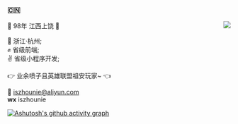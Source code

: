 ### :cn:
<img align="right" src="https://github-readme-stats.vercel.app/api?username=zhounie&show_icons=true&icon_color=0366d6&text_color=24292e&bg_color=ffffff&hide_title=true" />

🌱 98年 江西上饶 :boy: <br>

:office: 浙江·杭州;<br>
:fist: 省级前端;<br>
:v: 省级小程序开发;<br>

:point_right: 业余喷子且英雄联盟祖安玩家~ :point_left:<br>

:email: iszhounie@aliyun.com<br>
**wx** iszhounie<br>

[![Ashutosh's github activity graph](https://activity-graph.herokuapp.com/graph?username=zhounie)](https://github.com/ashutosh00710/github-readme-activity-graph)
